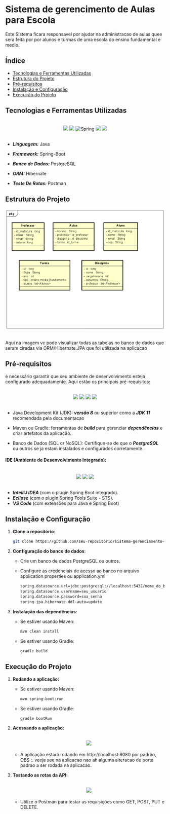 # Sistema de gerencimento de Aulas para Escola

Este Sistema ficara responsavel por ajudar na administracao de aulas quee sera feita por por alunos e turmas de uma escola do ensino fundamental e medio.

## Índice

- [Tecnologias e Ferramentas Utilizadas](#tecnologias-e-ferramentas-utilizadas)
- [Estrutura do Projeto](#estrutura-do-projeto)
- [Pré-requisitos](#pré-requisitos)
- [Instalação e Configuração](#instalação-e-configuração)
- [Execução do Projeto](#execução-do-projeto)

## Tecnologias e Ferramentas Utilizadas

<br>
<div style="display: inline_block" align="center">

<img width="100" src="https://skillicons.dev/icons?i=java">
<img width="100" src="https://skillicons.dev/icons?i=spring">
<img width="100" alt="Spring" width="120" src="https://skillicons.dev/icons?i=hibernate">
<img width="100" src="https://skillicons.dev/icons?i=postgres">
<img width="100" src="https://skillicons.dev/icons?i=postman">

</div>
<br>

- ***Linguagem:*** Java

- ***Fremework:*** Spring-Boot 

- ***Banco de Dados:*** PostgreSQL 

- ***ORM:*** Hibernate

- ***Teste De Rotas:*** Postman 
## Estrutura do Projeto

<div align="center" style="display: inline_block">
<img  alt="java" width="700" src="./images/image.png">
</div>

<br>

Aqui na imagem vc pode visualizar todas as tabelas no banco de dados que seram ciradas via ORM/Hibernate.JPA que foi utilizada na aplicacao 

## Pré-requisitos

é necessário garantir que seu ambiente de desenvolvimento esteja configurado adequadamente. Aqui estão os principais pré-requisitos:

<br>
<div style="display: inline_block" align="center">

<img width="100" src="https://skillicons.dev/icons?i=java">
<img width="100" src="https://skillicons.dev/icons?i=maven">
<img width="100" src="https://skillicons.dev/icons?i=gradle">
<img width="100" src="https://skillicons.dev/icons?i=mysql">

</div>
<br>

- Java Development Kit (JDK): ***versão 8*** ou superior como a ***JDK 11*** recomendada pela documentacao

- Maven ou Gradle: ferramentas de ***build*** para gerenciar ***dependências*** e criar artefatos da aplicação.

- Banco de Dados (SQL or NoSQL): Certifique-se de que o ***PostgreSQL*** ou outros se ja estam instalados e configurados corretamente.

#### IDE (Ambiente de Desenvolvimento Integrado):

<br>
<div style="display: inline_block" align="center">

<img width="100" src="https://skillicons.dev/icons?i=vscode">
<img width="100" src="https://skillicons.dev/icons?i=eclipse">
<img width="100" src="https://skillicons.dev/icons?i=idea">

</div>
<br>

 - ***IntelliJ IDEA*** (com o plugin Spring Boot integrado).
 - ***Eclipse*** (com o plugin Spring Tools Suite - STS).
 - ***VS Code*** (com extensões para Java e Spring Boot)


## Instalação e Configuração

1. **Clone o repositório**:
    ```bash
    git clone https://github.com/seu-repositorio/sistema-gerenciamento-escola.git
    ```
2. **Configuração do banco de dados**:

    - Crie um banco de dados PostgreSQL ou outros.
    - Configure as credenciais de acesso ao banco no arquivo application.properties ou application.yml

        ```bash
        spring.datasource.url=jdbc:postgresql://localhost:5432/nome_do_banco
        spring.datasource.username=seu_usuario
        spring.datasource.password=sua_senha
        spring.jpa.hibernate.ddl-auto=update
        ```

3. **Instalação das dependências**:

    - Se estiver usando Maven:

        ```bash
        mvn clean install
        ```

    - Se estiver usando Gradle:

        ```bash
        gradle build
        ```

## Execução do Projeto

1. **Rodando a aplicação:**

    - Se estiver usando Maven:

        ```bash
        mvn spring-boot:run
        ```

    - Se estiver usando Gradle:

        ```bash
        gradle bootRun
        ```

2. **Acessando a aplicação:**

    <br>
    <div style="display: inline_block" align="center">

    <img width="100" src="https://cdn.jsdelivr.net/gh/devicons/devicon@latest/icons/chrome/chrome-original.svg" />

    </div>
    <br>

    - A aplicação estará rodando em http://localhost:8080 por padrão, OBS :. veeja see na aplicacao nao ah alguma alteracao de porta padrao a ser rodada na aplicacao.

3. **Testando as rotas da API:**

    <br>
    <div style="display: inline_block" align="center">

    <img width="100" src="https://skillicons.dev/icons?i=postman">

    </div>
    <br>

    - Utilize o Postman para testar as requisições como GET, POST, PUT e DELETE.
